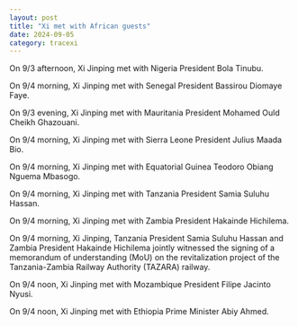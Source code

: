 ```yaml
---
layout: post
title: "Xi met with African guests"
date: 2024-09-05
category: tracexi
---
```


On 9/3 afternoon, Xi Jinping met with Nigeria President Bola Tinubu.

On 9/4 morning, Xi Jinping met with Senegal President Bassirou Diomaye Faye.

On 9/3 evening, Xi Jinping met with Mauritania President Mohamed Ould Cheikh Ghazouani.

On 9/4 morning, Xi Jinping met with Sierra Leone President Julius Maada Bio.

On 9/4 morning, Xi Jinping met with Equatorial Guinea Teodoro Obiang Nguema Mbasogo.

On 9/4 morning, Xi Jinping met with Tanzania President Samia Suluhu Hassan.

On 9/4 morning, Xi Jinping met with Zambia President Hakainde Hichilema.

On 9/4 morning, Xi Jinping, Tanzania President Samia Suluhu Hassan and Zambia President Hakainde Hichilema jointly witnessed the signing of a memorandum of understanding (MoU) on the revitalization project of the Tanzania-Zambia Railway Authority (TAZARA) railway.

On 9/4 noon, Xi Jinping met with Mozambique President Filipe Jacinto Nyusi.

On 9/4 noon, Xi Jinping met with Ethiopia Prime Minister Abiy Ahmed.
